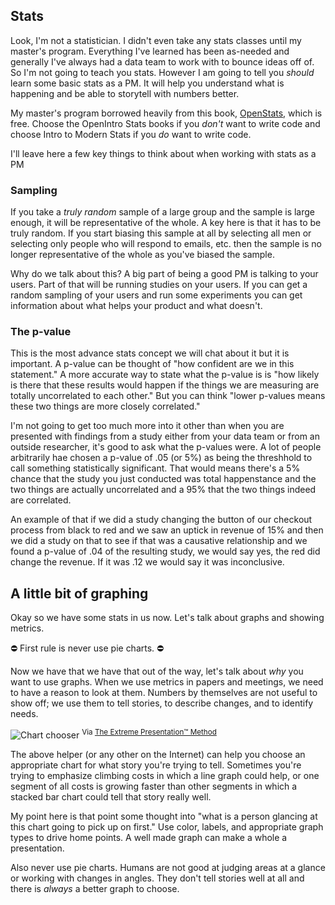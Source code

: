 ## Stats

Look, I'm not a statistician. I didn't even take any stats classes until my master's program. Everything I've learned has been as-needed and generally I've always had a data team to work with to bounce ideas off of. So I'm not going to teach you stats. However I am going to tell you _should_ learn some basic stats as a PM. It will help you understand what is happening and be able to storytell with numbers better.

My master's program borrowed heavily from this book, [OpenStats][os], which is free. Choose the OpenIntro Stats books if you _don't_ want to write code and choose Intro to Modern Stats if you _do_ want to write code.

I'll leave here a few key things to think about when working with stats as a PM

### Sampling

If you take a _truly random_ sample of a large group and the sample is large enough, it will be representative of the whole. A key here is that it has to be truly random. If you start biasing this sample at all by selecting all men or selecting only people who will respond to emails, etc. then the sample is no longer representative of the whole as you've biased the sample.

Why do we talk about this? A big part of being a good PM is talking to your users. Part of that will be running studies on your users. If you can get a random sampling of your users and run some experiments you can get information about what helps your product and what doesn't.

### The p-value

This is the most advance stats concept we will chat about it but it is important. A p-value can be thought of "how confident are we in this statement." A more accurate way to state what the p-value is is "how likely is there that these results would happen if the things we are measuring are totally uncorrelated to each other." But you can think "lower p-values means these two things are more closely correlated."

I'm not going to get too much more into it other than when you are presented with findings from a study either from your data team or from an outside researcher, it's good to ask what the p-values were. A lot of people arbitrarily hae chosen a p-value of .05 (or 5%) as being the threshhold to call something statistically significant. That would means there's a 5% chance that the study you just conducted was total happenstance and the two things are actually uncorrelated and a 95% that the two things indeed are correlated.

An example of that if we did a study changing the button of our checkout process from black to red and we saw an uptick in revenue of 15% and then we did a study on that to see if that was a causative relationship and we found a p-value of .04 of the resulting study, we would say yes, the red did change the revenue. If it was .12 we would say it was inconclusive.

## A little bit of graphing

Okay so we have some stats in us now. Let's talk about graphs and showing metrics.

⛔️ First rule is never use pie charts. ⛔️

Now we have that we have that out of the way, let's talk about _why_ you want to use graphs. When we use metrics in papers and meetings, we need to have a reason to look at them. Numbers by themselves are not useful to show off; we use them to tell stories, to describe changes, and to identify needs.

![Chart chooser](/images/chart.jpg)
<sup>Via <a href="https://extremepresentation.com/about-the-extreme-presentation-method/">The Extreme Presentation™ Method</a></sup>

The above helper (or any other on the Internet) can help you choose an appropriate chart for what story you're trying to tell. Sometimes you're trying to emphasize climbing costs in which a line graph could help, or one segment of all costs is growing faster than other segments in which a stacked bar chart could tell that story really well.

My point here is that point some thought into "what is a person glancing at this chart going to pick up on first." Use color, labels, and appropriate graph types to drive home points. A well made graph can make a whole a presentation.

Also never use pie charts. Humans are not good at judging areas at a glance or working with changes in angles. They don't tell stories well at all and there is _always_ a better graph to choose.

[os]: https://www.openintro.org/book/stat/